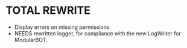 # TOTAL REWRITE
* Display errors on missing permissions
* NEEDS rewritten logger, for compliance with the new LogWriter for ModularBOT.
